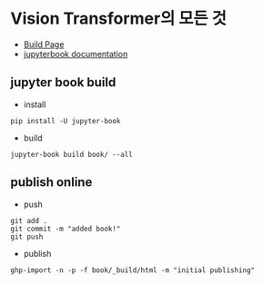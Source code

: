 # Vision Transformer의 모든 것

- [Build Page](https://pseudo-lab.github.io/All-About-ViT)
- [jupyterbook documentation](https://jupyterbook.org/en/stable/intro.html)

## jupyter book build

- install

```
pip install -U jupyter-book
```

- build

```
jupyter-book build book/ --all
```


## publish online

- push

```
git add .
git commit -m "added book!"
git push
```

- publish

```
ghp-import -n -p -f book/_build/html -m "initial publishing"
```
